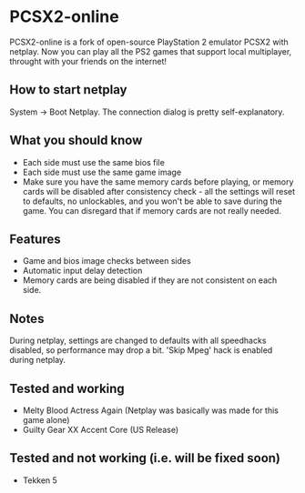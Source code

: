 PCSX2-online
============

PCSX2-online is a fork of open-source PlayStation 2 emulator PCSX2 with netplay. Now you can play all the PS2 games that support local multiplayer, throught with your friends on the internet!

How to start netplay
--------------------

System -> Boot Netplay. The connection dialog is pretty self-explanatory.

What you should know
--------------------

* Each side must use the same bios file
* Each side must use the same game image
* Make sure you have the same memory cards before playing, or memory cards will be disabled after consistency check - all the settings will reset to defaults, no unlockables, and you won't be able to save during the game. You can disregard that if memory cards are not really needed.

Features
--------

* Game and bios image checks between sides
* Automatic input delay detection
* Memory cards are being disabled if they are not consistent on each side.

Notes
-----

During netplay, settings are changed to defaults with all speedhacks disabled, so performance may drop a bit. 'Skip Mpeg' hack is enabled during netplay.

Tested and working
------------------

* Melty Blood Actress Again (Netplay was basically was made for this game alone)
* Guilty Gear XX Accent Core (US Release)

Tested and not working (i.e. will be fixed soon)
------------------------------------------------

* Tekken 5
